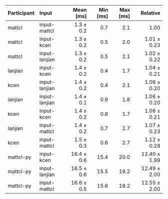 | Participant | Input | Mean [ms] | Min [ms] | Max [ms] | Relative |
|:---|:---|---:|---:|---:|---:|
| mattcl | input-mattcl | 1.3 ± 0.2 | 0.7 | 2.1 | 1.00 |
| mattcl | input-kcen | 1.3 ± 0.2 | 0.5 | 2.0 | 1.01 ± 0.23 |
| mattcl | input-lanjian | 1.3 ± 0.2 | 0.5 | 2.1 | 1.02 ± 0.22 |
| lanjian | input-kcen | 1.4 ± 0.2 | 0.4 | 1.7 | 1.04 ± 0.21 |
| kcen | input-lanjian | 1.4 ± 0.2 | 0.4 | 2.1 | 1.06 ± 0.20 |
| lanjian | input-lanjian | 1.4 ± 0.1 | 0.9 | 1.8 | 1.06 ± 0.20 |
| kcen | input-kcen | 1.4 ± 0.2 | 0.8 | 1.7 | 1.06 ± 0.21 |
| lanjian | input-mattcl | 1.4 ± 0.2 | 0.7 | 2.7 | 1.07 ± 0.23 |
| kcen | input-mattcl | 1.5 ± 0.3 | 0.6 | 2.7 | 1.12 ± 0.28 |
| mattcl-py | input-kcen | 16.4 ± 0.6 | 15.4 | 20.0 | 12.40 ± 1.99 |
| mattcl-py | input-lanjian | 16.5 ± 0.6 | 15.5 | 19.2 | 12.49 ± 2.00 |
| mattcl-py | input-mattcl | 16.6 ± 0.5 | 15.6 | 19.2 | 12.55 ± 2.00 |
